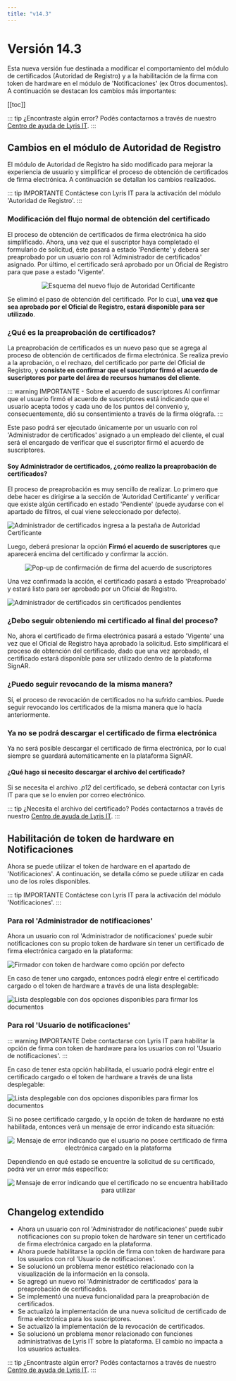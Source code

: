 ```yaml
---
title: "v14.3"
---
```


# Versión 14.3

Esta nueva versión fue destinada a modificar el comportamiento del módulo de certificados (Autoridad de Registro) y a la habilitación de la firma con token de hardware en el módulo de 'Notificaciones' (ex Otros documentos). A continuación se destacan los cambios más importantes:


[[toc]]

::: tip ¿Encontraste algún error?
Podés contactarnos a través de nuestro [Centro de ayuda de Lyris IT](https://soporte-lyris.atlassian.net/servicedesk/customer/portals).
:::

## Cambios en el módulo de Autoridad de Registro 

El módulo de Autoridad de Registro ha sido modificado para mejorar la experiencia de usuario y simplificar el proceso de obtención de certificados de firma electrónica. A continuación se detallan los cambios realizados.

::: tip IMPORTANTE
Contáctese con Lyris IT para la activación del módulo 'Autoridad de Registro'.
:::

### Modificación del flujo normal de obtención del certificado

El proceso de obtención de certificados de firma electrónica ha sido simplificado. Ahora, una vez que el suscriptor haya completado el formulario de solicitud, éste pasará a estado 'Pendiente' y deberá ser preaprobado por un usuario con rol 'Administrador de certificados' asignado. Por último, el certificado será aprobado por un Oficial de Registro para que pase a estado 'Vigente'.

<div align="center">
  <img :src="$withBase('/images/v14.3/esquema_nuevo_flujo_autoridad_certificante.webp')" alt="Esquema del nuevo flujo de Autoridad Certificante">
</div>

Se eliminó el paso de obtención del certificado. Por lo cual, **una vez que sea aprobado por el Oficial de Registro, estará disponible para ser utilizado**.

### ¿Qué es la preaprobación de certificados? <Badge type="warning" text="IMPORTANTE" vertical="middle"/>

La preaprobación de certificados es un nuevo paso que se agrega al proceso de obtención de certificados de firma electrónica. Se realiza previo a la aprobación, o el rechazo, del certificado por parte del Oficial de Registro, y **consiste en confirmar que el suscriptor firmó el acuerdo de suscriptores por parte del área de recursos humanos del cliente**.

::: warning IMPORTANTE - Sobre el acuerdo de suscriptores
  Al confirmar que el usuario firmó el acuerdo de suscriptores está indicando que el usuario acepta todos y cada uno de los puntos del convenio y, consecuentemente, dió su consentimiento a través de la firma ológrafa.
:::

Este paso podrá ser ejecutado únicamente por un usuario con rol 'Administrador de certificados' asignado a un empleado del cliente, el cual será el encargado de verificar que el suscriptor firmó el acuerdo de suscriptores.

#### Soy Administrador de certificados, ¿cómo realizo la preaprobación de certificados?

El proceso de preaprobación es muy sencillo de realizar. Lo primero que debe hacer es dirigirse a la sección de 'Autoridad Certificante' y verificar que existe algún certificado en estado 'Pendiente' (puede ayudarse con el apartado de filtros, el cual viene seleccionado por defecto). 

<img :src="$withBase('/images/v14.3/administrador_de_certificados_ingresa_a_la_pestania.webp')" alt="Administrador de certificados ingresa a la pestaña de Autoridad Certificante">

Luego, deberá presionar la opción **Firmó el acuerdo de suscriptores** que aparecerá encima del certificado y confirmar la acción.

<div align="center">
  <img :src="$withBase('/images/v14.3/popup_firmo_el_acuerdo_de_suscriptores.webp')" alt="Pop-up de confirmación de firma del acuerdo de suscriptores">
</div>

Una vez confirmada la acción, el certificado pasará a estado 'Preaprobado' y estará listo para ser aprobado por un Oficial de Registro.

<img :src="$withBase('/images/v14.3/administrador_de_certificados_sin_certificados_pendientes.webp')" alt="Administrador de certificados sin certificados pendientes">

### ¿Debo seguir obteniendo mi certificado al final del proceso?

No, ahora el certificado de firma electrónica pasará a estado 'Vigente' una vez que el Oficial de Registro haya aprobado la solicitud. Esto simplificará el proceso de obtención del certificado, dado que una vez aprobado, el certificado estará disponible para ser utilizado dentro de la plataforma SignAR.

### ¿Puedo seguir revocando de la misma manera?

Sí, el proceso de revocación de certificados no ha sufrido cambios. Puede seguir revocando los certificados de la misma manera que lo hacía anteriormente.

### Ya no se podrá descargar el certificado de firma electrónica

Ya no será posible descargar el certificado de firma electrónica, por lo cual siempre se guardará automáticamente en la plataforma SignAR.

#### ¿Qué hago si necesito descargar el archivo del certificado?

Si se necesita el archivo *.p12* del certificado, se deberá contactar con Lyris IT para que se lo envíen por correo electrónico.

::: tip ¿Necesita el archivo del certificado?
Podés contactarnos a través de nuestro [Centro de ayuda de Lyris IT](https://soporte-lyris.atlassian.net/servicedesk/customer/portals).
:::

## Habilitación de token de hardware en Notificaciones <Badge type="tip" text="NUEVO" vertical="middle"/>

Ahora se puede utilizar el token de hardware en el apartado de 'Notificaciones'. A continuación, se detalla cómo se puede utilizar en cada uno de los roles disponibles.

::: tip IMPORTANTE
Contáctese con Lyris IT para la activación del módulo 'Notificaciones'.
:::

### Para rol 'Administrador de notificaciones'

Ahora un usuario con rol 'Administrador de notificaciones' puede subir notificaciones con su propio token de hardware sin tener un certificado de firma electrónica cargado en la plataforma:

<img :src="$withBase('/images/v14.3/administrador_de_notificaciones_con_solo_token_de_hardware.webp')" alt="Firmador con token de hardware como opción por defecto">

En caso de tener uno cargado, entonces podrá elegir entre el certificado cargado o el token de hardware a través de una lista desplegable:

<img :src="$withBase('/images/v14.3/administrador_de_notificaciones_con_varias_opciones.webp')" alt="Lista desplegable con dos opciones disponibles para firmar los documentos">

### Para rol 'Usuario de notificaciones'

::: warning IMPORTANTE 
  Debe contactarse con Lyris IT para habilitar la opción de firma con token de hardware para los usuarios con rol 'Usuario de notificaciones'.
:::

En caso de tener esta opción habilitada, el usuario podrá elegir entre el certificado cargado o el token de hardware a través de una lista desplegable:

<img :src="$withBase('/images/v14.3/usuario_de_notificaciones_con_varias_opciones.webp')" alt="Lista desplegable con dos opciones disponibles para firmar los documentos">

Si no posee certificado cargado, y la opción de token de hardware no está habilitada, entonces verá un mensaje de error indicando esta situación:

<div align="center">
  <img :src="$withBase('/images/v14.3/error_sin_certificado_electronico_1.webp')" alt="Mensaje de error indicando que el usuario no posee certificado de firma electrónica cargado en la plataforma">
</div>

Dependiendo en qué estado se encuentre la solicitud de su certificado, podrá ver un error más específico:

<div align="center">
  <img :src="$withBase('/images/v14.3/error_sin_certificado_electronico_2.webp')" alt="Mensaje de error indicando que el certificado no se encuentra habilitado para utilizar">
</div>

## Changelog extendido

- Ahora un usuario con rol 'Administrador de notificaciones' puede subir notificaciones con su propio token de hardware sin tener un certificado de firma electrónica cargado en la plataforma.
- Ahora puede habilitarse la opción de firma con token de hardware para los usuarios con rol 'Usuario de notificaciones'.
- Se solucionó un problema menor estético relacionado con la visualización de la información en la consola. 
- Se agregó un nuevo rol 'Administrador de certificados' para la preaprobación de certificados.
- Se implementó una nueva funcionalidad para la preaprobación de certificados. 
- Se actualizó la implementación de una nueva solicitud de certificado de firma electrónica para los suscriptores.
- Se actualizó la implementación de la revocación de certificados. 
- Se solucionó un problema menor relacionado con funciones administrativas de Lyris IT sobre la plataforma. El cambio no impacta a los usuarios actuales.

::: tip ¿Encontraste algún error?
Podés contactarnos a través de nuestro [Centro de ayuda de Lyris IT](https://soporte-lyris.atlassian.net/servicedesk/customer/portals).
:::
